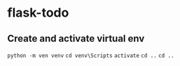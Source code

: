 # flask-todo

## Create and activate virtual env
`python -m ven venv`
`cd venv\Scripts`
`activate`
`cd ..`
`cd ..`

